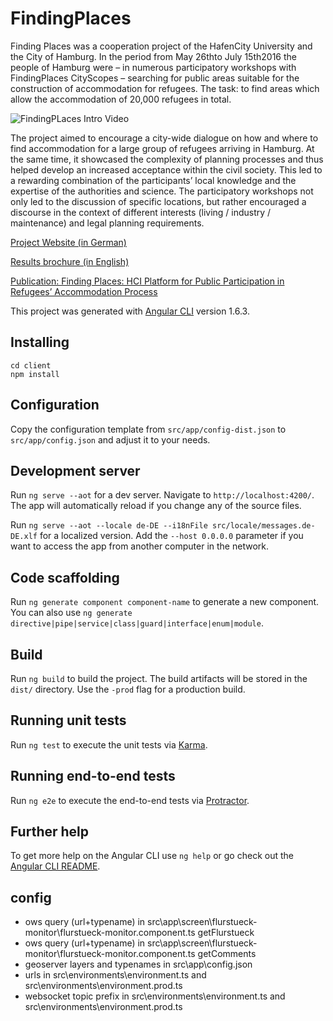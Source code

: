 # FindingPlaces
Finding Places was a cooperation project of the HafenCity University and the City of Hamburg. In the period from May 26thto July 15th2016 the people of Hamburg were – in numerous participatory workshops with FindingPlaces CityScopes – searching for public areas suitable for the construction of accommodation for refugees. The task: to find areas which allow the accommodation of 20,000 refugees in total.

![FindingPLaces Intro Video](https://drive.google.com/uc?export=view&id=1nC_K1aOcy_JmPSLgZM0zLR7ngADG6-uv)

The project aimed to encourage a city-wide dialogue on how and where to find accommodation for a large group of refugees arriving in Hamburg. At the same time, it showcased the complexity of planning processes and thus helped develop an increased acceptance within the civil society. This led to a rewarding combination of the participants’ local knowledge and the expertise of the authorities and science. The participatory workshops not only led to the discussion of specific locations, but rather encouraged a discourse in the context of different interests (living / industry / maintenance) and legal planning requirements.  

[Project Website (in German)](https://findingplaces.hamburg/)

[Results brochure (in English)](https://repos.hcu-hamburg.de/handle/hcu/488)

[Publication: Finding Places: HCI Platform for Public Participation in Refugees’ Accommodation Process](https://www.researchgate.net/publication/319445941_Finding_Places_HCI_Platform_for_Public_Participation_in_Refugees%27_Accommodation_Process)

This project was generated with [Angular CLI](https://github.com/angular/angular-cli) version 1.6.3.

## Installing

```
cd client
npm install
```

## Configuration

Copy the configuration template from `src/app/config-dist.json` to `src/app/config.json` and adjust it to your needs.

## Development server

Run `ng serve --aot` for a dev server. Navigate to `http://localhost:4200/`. The app will automatically reload if you change any of the source files.

Run `ng serve --aot --locale de-DE --i18nFile src/locale/messages.de-DE.xlf` for a localized version. Add the `--host 0.0.0.0` parameter if you want to access the app from another computer in the network.

## Code scaffolding

Run `ng generate component component-name` to generate a new component. You can also use `ng generate directive|pipe|service|class|guard|interface|enum|module`.

## Build

Run `ng build` to build the project. The build artifacts will be stored in the `dist/` directory. Use the `-prod` flag for a production build.

## Running unit tests

Run `ng test` to execute the unit tests via [Karma](https://karma-runner.github.io).

## Running end-to-end tests

Run `ng e2e` to execute the end-to-end tests via [Protractor](http://www.protractortest.org/).

## Further help

To get more help on the Angular CLI use `ng help` or go check out the [Angular CLI README](https://github.com/angular/angular-cli/blob/master/README.md).

## config
* ows query (url+typename) in src\app\screen\flurstueck-monitor\flurstueck-monitor.component.ts getFlurstueck
* ows query (url+typename) in src\app\screen\flurstueck-monitor\flurstueck-monitor.component.ts getComments
* geoserver layers and typenames in src\app\config.json
* urls in src\environments\environment.ts and src\environments\environment.prod.ts
* websocket topic prefix in src\environments\environment.ts and src\environments\environment.prod.ts
